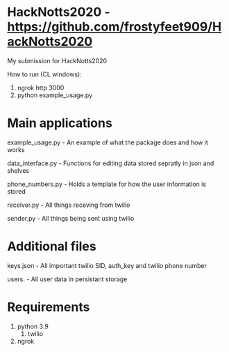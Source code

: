 # HackNotts2020 - https://github.com/frostyfeet909/HackNotts2020
My submission for HackNotts2020

How to run (CL windows):
1. ngrok http 3000
2. python example_usage.py

# Main applications
example_usage.py - An example of what the package does and how it works

data_interface.py - Functions for editing data stored sepratly in json and shelves

phone_numbers.py - Holds a template for how the user information is stored

receiver.py - All things receving from twilio

sender.py - All things being sent using twilio

# Additional files
keys.json - All important twilio SID, auth_key and twilio phone number

users. - All user data in persistant storage

# Requirements
1. python 3.9
    1. twilio
2. ngrok
